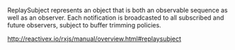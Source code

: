 ReplaySubject represents an object that is both an observable sequence as well as an observer. 
Each notification is broadcasted to all subscribed and future observers, subject to buffer trimming policies.

http://reactivex.io/rxjs/manual/overview.html#replaysubject
